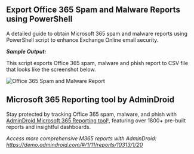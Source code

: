 ## Export Office 365 Spam and Malware Reports using PowerShell

A detailed guide to obtain Microsoft 365 spam and malware reports using PowerShell script to enhance Exchange Online email security.

***Sample Output:***

This script exports Office 365 spam, malware and phish report to CSV file that looks like the screenshot below.

![Office 365 Spam and Malware Report](https://o365reports.com/wp-content/uploads/2021/05/Spam-Email-Received-Report.png?v=1705575820)

## Microsoft 365 Reporting tool by AdminDroid

Stay protected by tracking Office 365 spam, malware, and phish with [AdminDroid Microsoft 365 Reporting tool](https://admindroid.com/?src=GitHub)!, featuring over 1800+ pre-built reports and insightful dashboards.

*Access more comprehensive M365 reports with AdminDroid: <https://demo.admindroid.com/#/1/11/reports/10313/1/20>*

